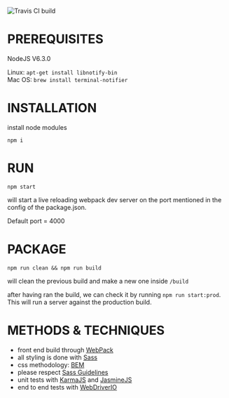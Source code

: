 
![Travis CI build](https://travis-ci.org/elgervb/webpack-starter.svg)

# PREREQUISITES

NodeJS V6.3.0

Linux: `apt-get install libnotify-bin` <br />
Mac OS: `brew install terminal-notifier`


# INSTALLATION

install node modules

`npm i`

# RUN

`npm start`

will start a live reloading webpack dev server on the port mentioned in the config of the package.json.

Default port = 4000

# PACKAGE

`npm run clean && npm run build`

will clean the previous build and make a new one inside `/build`

after having ran the build, we can check it by running `npm run start:prod`. This will run a server against the production build.

# METHODS & TECHNIQUES

 * front end build through [WebPack](https://webpack.github.io/)
 * all styling is done with [Sass](http://sass-lang.com/)
 * css methodology: [BEM](http://getbem.com/introduction/)
 * please respect [Sass Guidelines](http://sass-guidelin.es/)
 * unit tests with [KarmaJS](https://karma-runner.github.io) and [JasmineJS](http://jasmine.github.io/)
 * end to end tests with [WebDriverIO](http://webdriver.io/)
